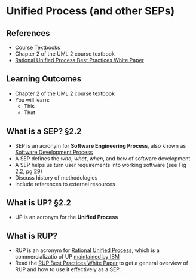 # Unified Process (and other SEPs)

## References ##

- [Course Textbooks](textbooks.md)
- Chapter 2 of the UML 2 course textbook
- [Rational Unified Process Best Practices White Paper][rup-best]

## Learning Outcomes ##

- Chapter 2 of the UML 2 course textbook
- You will learn:
	- This
	- That

## What is a SEP? &sect;2.2 ##

- SEP is an acronym for **Software Engineering Process**, also known as [Software Development Process][sdp]
- A SEP defines the *who*, *what*, *when*, and *how* of software development
- A SEP helps us turn user requirements into working software (see Fig 2.2, pg 29)
- Discuss history of methodologies
- Include references to external resources

## What is UP? &sect;2.2 ##

- UP is an acronym for the **Unified Process**

## What is RUP? ##

- RUP is an acronym for [Rational Unified Process][rup], which is a commercializatio of UP [maintained by IBM][rup-ibm]
- Read the [RUP Best Practices White Paper][rup-best] to get a general overview of RUP and how to use it effectively as a SEP.


[sdp]: http://en.wikipedia.org/wiki/Software_development_process "Software Development Process"
[rup]: http://en.wikipedia.org/wiki/Rational_Unified_Process "Rational Unified Process"
[rup-ibm]: http://www.ibm.com/software/rational "Rational Software"
[rup-best]: https://www.ibm.com/developerworks/rational/library/content/03July/1000/1251/1251_bestpractices_TP026B.pdf "RUP Best Practices White Paper"
